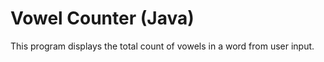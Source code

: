 
# Vowel Counter (Java)

This program displays the total count of vowels in a word from user input.


